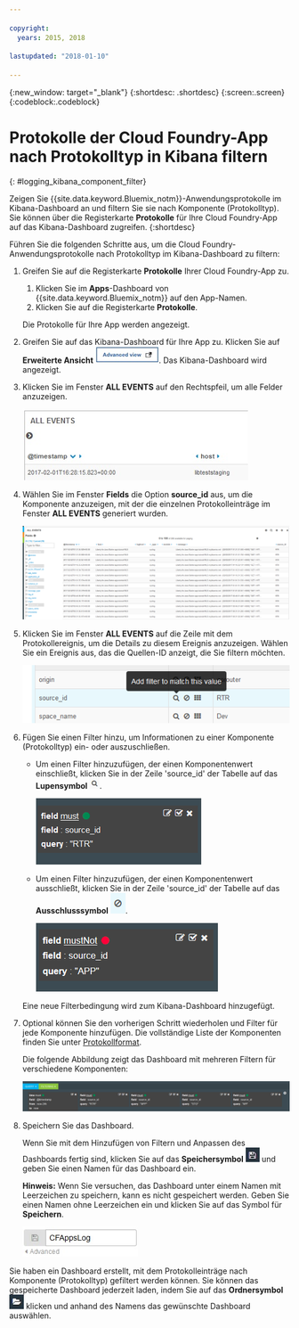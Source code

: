 ```yaml
---

copyright:
  years: 2015, 2018

lastupdated: "2018-01-10"

---
```

{:new_window: target="_blank"}
{:shortdesc: .shortdesc}
{:screen:.screen}
{:codeblock:.codeblock}

# Protokolle der Cloud Foundry-App nach Protokolltyp in Kibana filtern
{: #logging_kibana_component_filter}

Zeigen Sie {{site.data.keyword.Bluemix_notm}}-Anwendungsprotokolle im Kibana-Dashboard an und filtern Sie sie nach Komponente (Protokolltyp). Sie können über die Registerkarte **Protokolle** für Ihre Cloud Foundry-App auf das Kibana-Dashboard zugreifen. 
{:shortdesc}

Führen Sie die folgenden Schritte aus, um die Cloud Foundry-Anwendungsprotokolle nach Protokolltyp im Kibana-Dashboard zu filtern:

1. Greifen Sie auf die Registerkarte **Protokolle** Ihrer Cloud Foundry-App zu. 

    1. Klicken Sie im **Apps**-Dashboard von {{site.data.keyword.Bluemix_notm}} auf den App-Namen.
    2. Klicken Sie auf die Registerkarte **Protokolle**. 
    
    Die Protokolle für Ihre App werden angezeigt.

2. Greifen Sie auf das Kibana-Dashboard für Ihre App zu. Klicken Sie auf **Erweiterte Ansicht** ![Link für erweiterte Ansicht](images/logging_advanced_view.jpg "Link für erweiterte Ansicht"). Das Kibana-Dashboard wird angezeigt.

3. Klicken Sie im Fenster **ALL EVENTS** auf den Rechtspfeil, um alle Felder anzuzeigen. 

    ![Fenster 'ALL EVENTS' mit Rechtspfeilsymbol](images/logging_all_events_no_fields.jpg "Fenster 'ALL EVENTS' mit Rechtspfeilsymbol")

4. Wählen Sie im Fenster **Fields** die Option **source_id** aus, um die Komponente anzuzeigen, mit der die einzelnen Protokolleinträge im Fenster **ALL EVENTS** generiert wurden.

    ![Fenster 'ALL EVENTS' mit ausgewähltem Feld 'source_id'](images/logging_component.png "Fenster 'ALL EVENTS' mit ausgewähltem Feld 'source_id'")

5. Klicken Sie im Fenster **ALL EVENTS** auf die Zeile mit dem Protokollereignis, um die Details zu diesem Ereignis anzuzeigen. Wählen Sie ein Ereignis aus, das die Quellen-ID anzeigt, die Sie filtern möchten.

    ![Fenster 'ALL EVENTS' mit Details zu einem ausgewählten Protokollereignis](images/logging_component_add_filter.png "Fenster 'ALL EVENTS' mit Details zu einem ausgewählten Protokollereignis")

6. Fügen Sie einen Filter hinzu, um Informationen zu einer Komponente (Protokolltyp) ein- oder auszuschließen. 

    * Um einen Filter hinzuzufügen, der einen Komponentenwert einschließt, klicken Sie in der Zeile 'source_id' der Tabelle auf das **Lupensymbol** ![Lupensymbol](images/logging_magnifying_glass.jpg "Lupensymbol"). 

        ![Filterbedingungen für das Feld 'source_id'](images/logging_component_filter.png "Filterbedingungen für das Feld 'source_id'") 

    * Um einen Filter hinzuzufügen, der einen Komponentenwert ausschließt, klicken Sie in der Zeile 'source_id' der Tabelle auf das **Ausschlusssymbol** ![Ausschlusssymbol](images/logging_exclusion_icon.png "Ausschlusssymbol"). 
    
         ![Filterbedingungen zum Ausschließen einer Quellen-ID](images/logging_component_add_exclusion_filter.png "Filterbedingungen zum Ausschließen einer Quellen-ID") 
     
     Eine neue Filterbedingung wird zum Kibana-Dashboard hinzugefügt.

7. Optional können Sie den vorherigen Schritt wiederholen und Filter für jede Komponente hinzufügen. Die vollständige Liste der Komponenten finden Sie unter [Protokollformat](../logging_view_kibana3.html#kibana_log_format_cf).

    Die folgende Abbildung zeigt das Dashboard mit mehreren Filtern für verschiedene Komponenten:
    
    ![Mehrere Filterbedingungen für das Feld 'source_id'](images/logging_component_multiple_filters.png "Mehrere Filterbedingungen für das Feld 'source_id'")

8. Speichern Sie das Dashboard. 

    Wenn Sie mit dem Hinzufügen von Filtern und Anpassen des Dashboards fertig sind, klicken Sie auf das **Speichersymbol** ![Speichersymbol](images/logging_save.jpg "Speichersymbol") und geben Sie einen Namen für das Dashboard ein. 
      
    **Hinweis:** Wenn Sie versuchen, das Dashboard unter einem Namen mit Leerzeichen zu speichern, kann es nicht gespeichert werden. Geben Sie einen Namen ohne Leerzeichen ein und klicken Sie auf das Symbol für **Speichern**.
    
    ![Dashboard-Namen speichern ](images/logging_save_dashboard.jpg "Dashboard-Namen speichern")

Sie haben ein Dashboard erstellt, mit dem Protokolleinträge nach Komponente (Protokolltyp) gefiltert werden können. Sie können das gespeicherte Dashboard jederzeit laden, indem Sie auf das **Ordnersymbol** ![Ordnerymbol](images/logging_folder.jpg "Ordnersymbo") klicken und anhand des Namens das gewünschte Dashboard auswählen.


